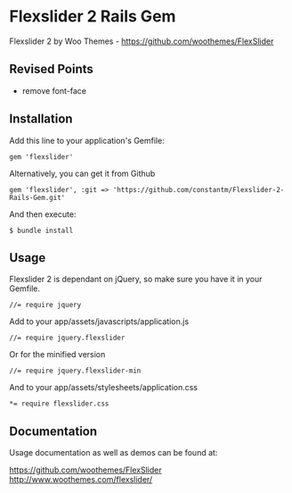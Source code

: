 # Flexslider 2 Rails Gem

Flexslider 2 by Woo Themes - https://github.com/woothemes/FlexSlider

## Revised Points
* remove font-face

## Installation

Add this line to your application's Gemfile:

    gem 'flexslider'

Alternatively, you can get it from Github

	gem 'flexslider', :git => 'https://github.com/constantm/Flexslider-2-Rails-Gem.git'

And then execute:

    $ bundle install

## Usage

Flexslider 2 is dependant on jQuery, so make sure you have it in your Gemfile.

    //= require jquery

Add to your app/assets/javascripts/application.js

    //= require jquery.flexslider

Or for the minified version

    //= require jquery.flexslider-min

And to your app/assets/stylesheets/application.css

    *= require flexslider.css

## Documentation

Usage documentation as well as demos can be found at:

https://github.com/woothemes/FlexSlider
http://www.woothemes.com/flexslider/

